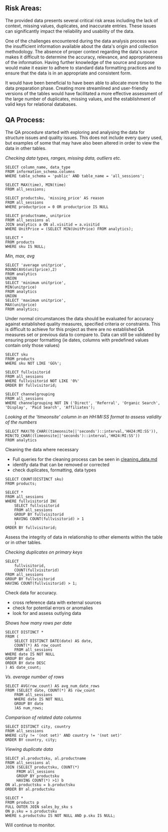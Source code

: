 ## Risk Areas:

The provided data presents several critical risk areas including the lack of context, missing values, duplicates, and inaccurate entries. These issues can significantly impact the reliability and usability of the data.

One of the challenges encountered during the data analysis process was the insufficient information available about the data's origin and collection methodology. The absence of proper context regarding the data's source makes it difficult to determine the accuracy, relevance, and appropriateness of the information. Having further knowledge of the source and purpose would make it easier to adhere to standard data formatting practices and to ensure that the data is in an appropriate and consistent form.

It would have been beneficial to have been able to allocate more time to the data preparation phase. Creating more streamlined and user-friendly versions of the tables would have facilitated a more effective assessment of the large number of duplicates, missing values, and the establishment of valid keys for relational databases.


## QA Process:

The QA procedure started with exploring and analysing the data for structure issues and quality issues. This does not include every query used, but examples of some that may have also been altered in order to view the data in other tables.

*Checking data types, ranges, missing data, outliers etc.*

```
SELECT column_name, data_type 
FROM information_schema.columns
WHERE table_schema = 'public' AND table_name = 'all_sessions';
```
```
SELECT MAX(time), MIN(time)
FROM all_sessions;
```
```
SELECT productsku, 'missing_price' AS reason
FROM all_sessions
WHERE productprice = 0 OR productprice IS NULL
```
```
SELECT productname, unitprice
FROM all_sessions al
JOIN analytics a ON al.visitid = a.visitid
WHERE UnitPrice = (SELECT MIN(UnitPrice) FROM analytics);
```
```
SELECT *
FROM products
WHERE sku IS NULL;
```

*Min, max, avg*
```
SELECT 'average unitprice',
ROUND(AVG(unitprice),2)
FROM analytics
UNION
SELECT 'minimum unitprice',
MIN(unitprice)
FROM analytics
UNION
SELECT 'maximum unitprice',
MAX(unitprice)
FROM analytics;
```

Under normal circumstances the data should be evaluated for accuracy against established quality measures, specified criteria or constraints. This is difficult to achieve for this project as there are no established QA measures set or previous data to compare to. Data can still be validated by ensuring proper formatting (ie dates, columns with predefined values contain only those values)
```
SELECT sku
FROM products
WHERE sku NOT LIKE 'GG%';
```
```
SELECT fullvisitorid
FROM all_sessions
WHERE fullvisitorid NOT LIKE '0%'
ORDER BY fullvisitorid;
```
```
SELECT channelgrouping
FROM all_sessions
WHERE channelgrouping NOT IN ('Direct', 'Referral', 'Organic Search', 'Display', 'Paid Search', 'Affiliates');
```
*Looking at the 'timeonsite' column in an HH:MI:SS format to assess validity of the numbers*
```
SELECT MAX(TO_CHAR((timeonsite||'seconds')::interval,'HH24:MI:SS')), 
MIN(TO_CHAR((timeonsite||'seconds')::interval,'HH24:MI:SS'))
FROM analytics
```

Cleaning the data where necessary
- Full queries for the cleaning process can be seen in [cleaning_data.md](cleaning_data.md)
- identify data that can be removed or corrected
- check duplicates, formatting, data types

```
SELECT COUNT(DISTINCT sku)
FROM products;
```
```
SELECT *
FROM all_sessions
WHERE fullvisitorid IN(
	SELECT fullvisitorid
	FROM all_sessions
	GROUP BY fullvisitorid
	HAVING COUNT(fullvisitorid) > 1
	)
ORDER BY fullvisitorid;
```

Assess the integrity of data in relationship to other elements within the table or in other tables.

*Checking duplicates on primary keys*
```
SELECT
    fullvisitorid,
    COUNT(fullvisitorid)
FROM all_sessions
GROUP BY fullvisitorid
HAVING COUNT(fullvisitorid) > 1;
```


Check data for accuracy.
- cross reference data with external sources
- check for potential errors or anomalies
- look for and assess outlying data

*Shows how many rows per date*
```
SELECT DISTINCT * 
FROM (
	SELECT DISTINCT DATE(date) AS date, 
	COUNT(*) AS row_count 
	FROM all_sessions
WHERE date IS NOT NULL
GROUP BY date
ORDER BY date DESC
) AS date_count;
```
*Vs. average number of rows*
```
SELECT AVG(row_count) AS avg_num_date_rows
FROM (SELECT date, COUNT(*) AS row_count
	FROM all_sessions
	WHERE date IS NOT NULL 
	GROUP BY date
	)AS num_rows;
```

*Comparison of related data columns*
```
SELECT DISTINCT city, country
FROM all_sessions
WHERE city != '(not set)' AND country != '(not set)'
ORDER BY country, city;
```
*Viewing duplicate data*
```
SELECT al.productsku, al.productname
FROM all_sessions al
JOIN (SELECT productsku, COUNT(*)
	 FROM all_sessions
	 GROUP BY productsku
	 HAVING COUNT(*) >1) b
ON al.productsku = b.productsku
ORDER BY al.productsku
```
```
SELECT *
FROM products p
FULL OUTER JOIN sales_by_sku s 
ON p.sku = s.productsku
WHERE s.productsku IS NOT NULL AND p.sku IS NULL;
```
Will continue to monitor.